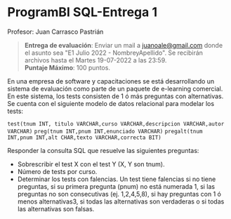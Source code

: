 

# ProgramBI SQL-Entrega 1
Profesor: Juan Carrasco Pastrián <br>
> **Entrega de evaluación**: Enviar un mail a juanoale@gmail.com donde el asunto sea "E1 Julio 2022 - NombreyApellido". Se recibirán archivos hasta el Martes 19-07-2022 a las 23:59. <br>
**Puntaje Máximo**: 100 puntos.  


En una empresa de software y capacitaciones se está desarrollando un sistema de evaluación  como parte de un paquete de e-learning comercial. En este sistema, los tests consisten de 1 ó más preguntas con alternativas. Se cuenta con el siguiente modelo de datos relacional para modelar los tests:

`test(tnum INT, titulo VARCHAR,curso VARCHAR,descripcion VARCHAR,autor VARCHAR)`
`preg(tnum INT,pnum INT,enunciado VARCHAR)`
`pregalt(tnum INT,pnum INT,alt CHAR,texto VARCHAR,correcta BIT)`  

Responder la consulta SQL que resuelve las siguientes preguntas:<br>
- Sobrescribir el test X con el test Y (X, Y son tnum).
- Número de tests por curso.
- Determinar los tests con falencias. Un test tiene falencias si no tiene preguntas, si su primera pregunta (pnum) no está numerada 1, si las preguntas no son consecutivas (ej. 1,2,4,5,8), si hay preguntas con 1 ó menos alternativas3, si todas las alternativas son verdaderas o si todas las alternativas son falsas. 





